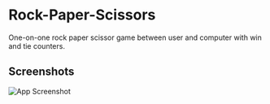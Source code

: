 # Rock-Paper-Scissors

One-on-one rock paper scissor game between user and computer with win and tie counters.


## Screenshots

![App Screenshot](https://github.com/ayoopriyanshu/img/blob/main/ss8.png?raw=true)
